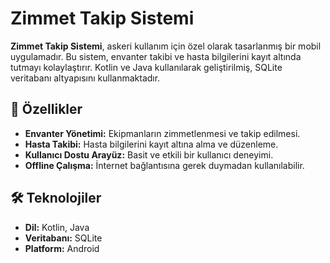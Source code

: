 # Zimmet Takip Sistemi

**Zimmet Takip Sistemi**, askeri kullanım için özel olarak tasarlanmış bir mobil uygulamadır. Bu sistem, envanter takibi ve hasta bilgilerini kayıt altında tutmayı kolaylaştırır. Kotlin ve Java kullanılarak geliştirilmiş, SQLite veritabanı altyapısını kullanmaktadır.

## 🚀 Özellikler
- **Envanter Yönetimi:** Ekipmanların zimmetlenmesi ve takip edilmesi.
- **Hasta Takibi:** Hasta bilgilerini kayıt altına alma ve düzenleme.
- **Kullanıcı Dostu Arayüz:** Basit ve etkili bir kullanıcı deneyimi.
- **Offline Çalışma:** İnternet bağlantısına gerek duymadan kullanılabilir.

## 🛠️ Teknolojiler
- **Dil:** Kotlin, Java  
- **Veritabanı:** SQLite  
- **Platform:** Android  
